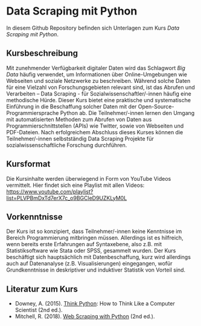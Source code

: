 # Data Scraping mit Python

In diesem Github Repository befinden sich Unterlagen zum Kurs *Data Scraping mit Python*.

## Kursbeschreibung

Mit zunehmender Verfügbarkeit digitaler Daten wird das Schlagwort *Big Data* häufig verwendet, 
um Informationen über Online-Umgebungen wie Webseiten und soziale Netzwerke zu beschreiben. 
Während solche Daten für eine Vielzahl von Forschungsgebieten relevant sind, 
ist das Abrufen und Verarbeiten – Data Scraping - für Sozialwissenschaftler/-innen häufig eine methodische Hürde. 
Dieser Kurs bietet eine praktische und systematische Einführung in die Beschaffung solcher Daten mit der Open-Source-Programmiersprache Python ab. 
Die Teilnehmer/-innen lernen den Umgang mit automatisierten Methoden zum Abrufen von Daten aus Programmierschnittstellen (APIs) wie Twitter, 
sowie von Webseiten und PDF-Dateien. 
Nach erfolgreichem Abschluss dieses Kurses können die Teilnehmer/-innen selbstständig 
Data Scraping Projekte für sozialwissenschaftliche Forschung durchführen.

## Kursformat

Die Kursinhalte werden überwiegend in Form von YouTube Videos vermittelt. Hier findet sich eine Playlist mit allen Videos:
https://www.youtube.com/playlist?list=PLVPBmDxTd7erX7c_o9BGCleD9UZKLyM0L

## Vorkenntnisse

Der Kurs ist so konzipiert, dass Teilnehmer/-innen keine Kenntnisse im Bereich Programmierung mitbringen müssen. 
Allerdings ist es hilfreich, wenn bereits erste Erfahrungen auf Syntaxebene, also z.B. mit Statistiksoftware wie Stata oder SPSS, gesammelt wurden. 
Der Kurs beschäftigt sich hauptsächlich mit Datenbeschaffung, kurz wird allerdings auch auf Datenanalyse (z.B. Visualisierungen) eingegangen, wofür Grundkenntnisse
in deskriptiver und induktiver Statistik von Vorteil sind.

## Literatur zum Kurs

- Downey, A. (2015). [Think Python](https://www.greenteapress.com/thinkpython/thinkpython.html): How to Think Like a Computer Scientist (2nd ed.).
- Mitchell, R. (2018). [Web Scraping with Python](https://www.oreilly.com/library/view/web-scraping-with/9781491985564/) (2nd ed.).

